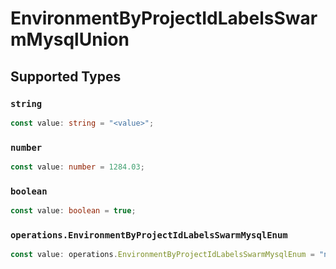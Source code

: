 # EnvironmentByProjectIdLabelsSwarmMysqlUnion


## Supported Types

### `string`

```typescript
const value: string = "<value>";
```

### `number`

```typescript
const value: number = 1284.03;
```

### `boolean`

```typescript
const value: boolean = true;
```

### `operations.EnvironmentByProjectIdLabelsSwarmMysqlEnum`

```typescript
const value: operations.EnvironmentByProjectIdLabelsSwarmMysqlEnum = "null";
```

